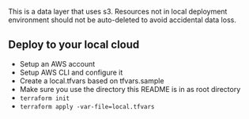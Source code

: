 This is a data layer that uses s3.
Resources not in local deployment environment should not be auto-deleted to avoid accidental data loss.

## Deploy to your local cloud

- Setup an AWS account
- Setup AWS CLI and configure it
- Create a local.tfvars based on tfvars.sample
- Make sure you use the directory this README is in as root directory
- `terraform init`
- `terraform apply -var-file=local.tfvars`
